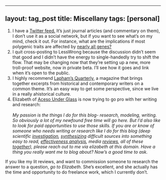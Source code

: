 
---
layout: tag_post
title: Miscellany
tags: [personal]
---


1. I have a [Twitter feed.](https://twitter.com/cottonwoodfluff) It’s just journal articles (and commentary on them), I don’t use it as a social network, but if you want to see what’s on my mind, check it out.  For instance, what are the implications if most polygenic traits are affected by [nearly all genes?](http://sci-hub.cc/http://www.sciencedirect.com/science/article/pii/S0092867417306293)
2. I quit cross-posting to LessWrong because the discussion didn’t seem that good and I didn’t have the energy to single-handedly try to shift the flow. That may be changing now that they’re setting up a new, more troll-proof website, now in private beta. I’ll see how it goes and link when it’s open to the public.
3. I highly recommend [Lapham’s Quarterly](http://www.laphamsquarterly.org/), a magazine that brings together excerpts from historical and contemporary writers on a common theme. It’s an easy way to get some perspective, since we live in a really ahistorical culture.
4. Elizabeth of [Aceso Under Glass](https://acesounderglass.com/2017/06/20/the-good-news-is-ill-have-more-time-for-blogging-now/) is now trying to go pro with her writing and research: \
 \
_My passion is the things I do for this blog- research, modeling, writing.  So obviously a lot of my newfound free time will go here.  But I’d also like to look for paid opportunities to use those skills.  If you are or know of someone who needs writing or research like I do for this blog (deep scientific [investigation](https://acesounderglass.com/2014/12/13/health-at-every-size-roundup/), [synthesizing](https://acesounderglass.com/2015/06/09/interpretive-labor/) difficult sources into something easy to read, [effectiveness analysis](https://acesounderglass.com/2015/04/07/is-blood-donation-effective-yes/), media [reviews](https://acesounderglass.com/2017/02/22/review-volume/), all of these [together](https://acesounderglass.com/2016/12/01/5167/)), please reach out to me via elizabeth at this domain.   Have a thing you really want me to blog about?  Now’s a good time to ask._

If you like my lit reviews, and want to commission someone to research the answer to a question, _go to Elizabeth_. She’s excellent, and she actually has the time and opportunity to do freelance work, which I currently don’t.
